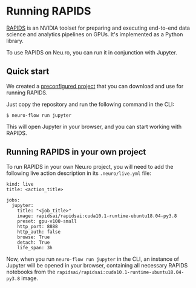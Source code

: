 # Running RAPIDS

[RAPIDS](https://rapids.ai/) is an NVIDIA toolset for preparing and executing end-to-end data science and analytics pipelines on GPUs. It's implemented as a Python library.

To use RAPIDS on Neu.ro, you can run it in conjunction with Jupyter.

## Quick start

We created a [preconfigured project](https://github.com/neuro-inc/ml-recipe-rapids) that you can download and use for running RAPIDS.

Just copy the repository and run the following command in the CLI:

```text
$ neuro-flow run jupyter
```

This will open Jupyter in your browser, and you can start working with RAPIDS.

## Running RAPIDS in your own project

To run RAPIDS in your own Neu.ro project, you will need to add the following live action description in its `.neuro/live.yml` file:

```text
kind: live
title: <action_title>

jobs:
  jupyter:
    title: "<job_title>"
    image: rapidsai/rapidsai:cuda10.1-runtime-ubuntu18.04-py3.8
    preset: gpu-v100-small
    http_port: 8888
    http_auth: false
    browse: True
    detach: True
    life_span: 3h
```

Now, when you run `neuro-flow run jupyter` in the CLI, an instance of Jupyter will be opened in your browser, containing all necessary RAPIDS notebooks from the `rapidsai/rapidsai:cuda10.1-runtime-ubuntu18.04-py3.8` image.

